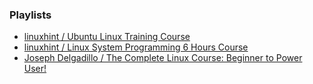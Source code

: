 ### Playlists
* [linuxhint / Ubuntu Linux Training Course](https://www.youtube.com/playlist?list=PLH4mzrKSvtSKWjMET-TVf85ZBMz_zvRGW)
* [linuxhint / Linux System Programming 6 Hours Course](https://www.youtube.com/watch?v=6OSeJFo6GOc)
* [Joseph Delgadillo / The Complete Linux Course: Beginner to Power User!](https://www.youtube.com/watch?v=wBp0Rb-ZJak)
